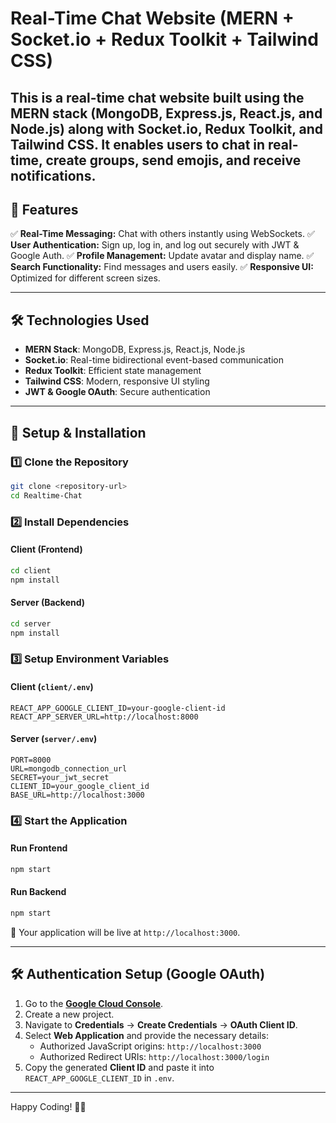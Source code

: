 # Real-Time Chat Website (MERN + Socket.io + Redux Toolkit + Tailwind CSS)

This is a **real-time chat website** built using the **MERN stack** (MongoDB, Express.js, React.js, and Node.js) along with **Socket.io**, **Redux Toolkit**, and **Tailwind CSS**. It enables users to chat in real-time, create groups, send emojis, and receive notifications.
---
## 🚀 Features

✅ **Real-Time Messaging:** Chat with others instantly using WebSockets.
✅ **User Authentication:** Sign up, log in, and log out securely with JWT & Google Auth.
✅ **Profile Management:** Update avatar and display name.
✅ **Search Functionality:** Find messages and users easily.
✅ **Responsive UI:** Optimized for different screen sizes.

---

## 🛠️ Technologies Used

- **MERN Stack**: MongoDB, Express.js, React.js, Node.js
- **Socket.io**: Real-time bidirectional event-based communication
- **Redux Toolkit**: Efficient state management
- **Tailwind CSS**: Modern, responsive UI styling
- **JWT & Google OAuth**: Secure authentication

---

## 🔧 Setup & Installation

### 1️⃣ Clone the Repository
```bash
git clone <repository-url>
cd Realtime-Chat
```

### 2️⃣ Install Dependencies
#### Client (Frontend)
```bash
cd client
npm install
```

#### Server (Backend)
```bash
cd server
npm install
```

### 3️⃣ Setup Environment Variables
#### Client (`client/.env`)
```env
REACT_APP_GOOGLE_CLIENT_ID=your-google-client-id
REACT_APP_SERVER_URL=http://localhost:8000
```

#### Server (`server/.env`)
```env
PORT=8000
URL=mongodb_connection_url
SECRET=your_jwt_secret
CLIENT_ID=your_google_client_id
BASE_URL=http://localhost:3000
```

### 4️⃣ Start the Application
#### Run Frontend
```bash
npm start
```

#### Run Backend
```bash
npm start
```

🚀 Your application will be live at `http://localhost:3000`.

---

## 🛠️ Authentication Setup (Google OAuth)
1. Go to the **[Google Cloud Console](https://console.cloud.google.com/apis/credentials)**.
2. Create a new project.
3. Navigate to **Credentials** → **Create Credentials** → **OAuth Client ID**.
4. Select **Web Application** and provide the necessary details:
   - Authorized JavaScript origins: `http://localhost:3000`
   - Authorized Redirect URIs: `http://localhost:3000/login`
5. Copy the generated **Client ID** and paste it into `REACT_APP_GOOGLE_CLIENT_ID` in `.env`.

---

Happy Coding! 🚀🎉


